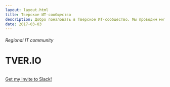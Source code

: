 ```yaml
---
layout: layout.html
title: Тверское ИТ-сообщество
description: Добро пожаловать в Тверское ИТ-сообщество. Мы проводим митапы, организовываем курсы, активно ведем дискуссии в чатике Slack.
date: 2017-03-03
---
```

<!--
<h5 class="heading-alt" style="margin-bottom: 8px;">
  <span class="fa fa-calendar-o base-clr-txt"></span>11 марта <span class="fa fa-map-marker base-clr-txt" style="margin-left: 14px;"></span>
  Тверь, гостиница "Волга"
</h5>
<p>ул. Желябова, 1. Конференц-зал, 2 этаж</p>-->
<h6>Regional IT community</h6>
<h1 class="extra-heading">TVER.IO</h1>
<h6 class="thin base-font"></h6>

<div class="btns-container">
    <!--<a href="https://j.mp/tverio3" target="_blank" class="btn btn-md">Register</a>-->
  <a href="http://bit.ly/tverio" target="_blank" class="btn btn-md">Get my invite to Slack!</a>
            <!-- <a href="http://bit.ly/tveriodonate" class="btn btn-sm btn-outline-clr">Donate</a> -->
</div>
